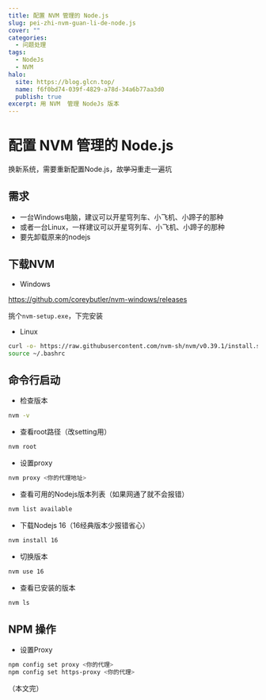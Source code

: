 ```yaml
---
title: 配置 NVM 管理的 Node.js
slug: pei-zhi-nvm-guan-li-de-node.js
cover: ""
categories:
  - 问题处理
tags:
  - NodeJs
  - NVM
halo:
  site: https://blog.glcn.top/
  name: f6f0bd74-039f-4829-a78d-34a6b77aa3d0
  publish: true
excerpt: 用 NVM  管理 NodeJs 版本
---
```

# 配置 NVM 管理的 Node.js

换新系统，需要重新配置Node.js，故~~学习~~重走一遍坑

## 需求

- 一台Windows电脑，建议可以开星穹列车、小飞机、小蹄子的那种
- 或者一台Linux，一样建议可以开星穹列车、小飞机、小蹄子的那种
- 要先卸载原来的nodejs

## 下载NVM

- Windows

https://github.com/coreybutler/nvm-windows/releases

挑个`nvm-setup.exe`，下完安装

- Linux
```sh
curl -o- https://raw.githubusercontent.com/nvm-sh/nvm/v0.39.1/install.sh | bash
source ~/.bashrc
```

## 命令行启动

- 检查版本
```sh
nvm -v
```

- 查看root路径（改setting用）
```sh
nvm root
```

- 设置proxy
```sh
nvm proxy <你的代理地址>
```

- 查看可用的Nodejs版本列表（如果网通了就不会报错）
```sh
nvm list available
```

- 下载Nodejs 16（16经典版本少报错省心）
```sh
nvm install 16
```

- 切换版本
```sh
nvm use 16
```

- 查看已安装的版本
```sh
nvm ls
```

## NPM 操作

- 设置Proxy
```sh
npm config set proxy <你的代理>
npm config set https-proxy <你的代理>
```

（本文完）
